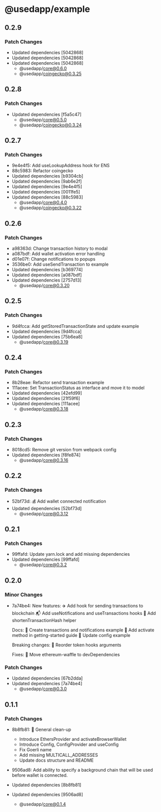 # @usedapp/example

## 0.2.9

### Patch Changes

- Updated dependencies [5042868]
- Updated dependencies [5042868]
- Updated dependencies [5042868]
  - @usedapp/core@0.6.0
  - @usedapp/coingecko@0.3.25

## 0.2.8

### Patch Changes

- Updated dependencies [f5a5c47]
  - @usedapp/core@0.5.0
  - @usedapp/coingecko@0.3.24

## 0.2.7

### Patch Changes

- 9e4e4f5: Add useLookupAddress hook for ENS
- 88c5983: Refactor coingecko
- Updated dependencies [b9304cb]
- Updated dependencies [9ab6e2f]
- Updated dependencies [9e4e4f5]
- Updated dependencies [0011fe5]
- Updated dependencies [88c5983]
  - @usedapp/core@0.4.0
  - @usedapp/coingecko@0.3.22

## 0.2.6

### Patch Changes

- a98363d: Change transaction history to modal
- a087bdf: Add wallet activation error handling
- d01e07f: Change notifications to popups
- 3536be0: Add useSendTransaction to example
- Updated dependencies [b369774]
- Updated dependencies [a087bdf]
- Updated dependencies [2757d13]
  - @usedapp/core@0.3.20

## 0.2.5

### Patch Changes

- 9d4fcca: Add getStoredTransactionState and update example
- Updated dependencies [9d4fcca]
- Updated dependencies [75b6ea8]
  - @usedapp/core@0.3.19

## 0.2.4

### Patch Changes

- 8b28eae: Refactor send transaction example
- 111acee: Set TransactionStatus as interface and move it to model
- Updated dependencies [42efd99]
- Updated dependencies [21f59f6]
- Updated dependencies [111acee]
  - @usedapp/core@0.3.18

## 0.2.3

### Patch Changes

- 8018cd5: Remove git version from webpack config
- Updated dependencies [f8fe874]
  - @usedapp/core@0.3.16

## 0.2.2

### Patch Changes

- 52bf73d: 💰 Add wallet connected notification
- Updated dependencies [52bf73d]
  - @usedapp/core@0.3.12

## 0.2.1

### Patch Changes

- 99ffafd: Update yarn.lock and add missing dependencies
- Updated dependencies [99ffafd]
  - @usedapp/core@0.3.2

## 0.2.0

### Minor Changes

- 7a74be4: New features:
  ✈️ Add hook for sending transactions to blockchain
  📬 Add useNotifications and useTransactions hooks
  🥧 Add shortenTransactionHash helper

  Docs:
  🎤 Create transactions and notifications example
  📄 Add activate method in getting-started guide
  🚤 Update config example

  Breaking changes:
  🧷 Reorder token hooks arguments

  Fixes:
  💪 Move ethereum-waffle to devDependencies

### Patch Changes

- Updated dependencies [67b2dda]
- Updated dependencies [7a74be4]
  - @usedapp/core@0.3.0

## 0.1.1

### Patch Changes

- 8b8fb81: 🧹 General clean-up

  - Introduce EthersProvider and activateBrowserWallet
  - Introduce Config, ConfigProvider and useConfig
  - Fix Goerli name
  - Add missing MULTICALL_ADDRESSES
  - Update docs structure and README

- 9506ad8: Add ability to specify a background chain that will be used before wallet is connected.
- Updated dependencies [8b8fb81]
- Updated dependencies [9506ad8]
  - @usedapp/core@0.1.4
